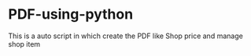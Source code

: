 # PDF-using-python
This is a auto script in which create the PDF like Shop price and manage shop item
